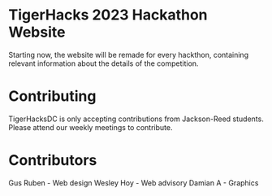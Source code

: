 # TigerHacks 2023 Hackathon Website

Starting now, the website will be remade for every hackthon, containing relevant information about the details of the competition.

# Contributing

TigerHacksDC is only accepting contributions from Jackson-Reed students. Please attend our weekly meetings to contribute.

# Contributors

Gus Ruben - Web design
Wesley Hoy - Web advisory
Damian A - Graphics